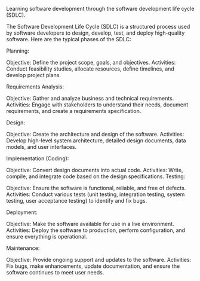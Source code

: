 Learning software development through the software development life cycle (SDLC).

The Software Development Life Cycle (SDLC) is a structured process used by software developers to design, develop, test,
and deploy high-quality software. Here are the typical phases of the SDLC:

Planning:

Objective: Define the project scope, goals, and objectives.
Activities: Conduct feasibility studies, allocate resources, define timelines, and develop project plans.

Requirements Analysis:

Objective: Gather and analyze business and technical requirements.
Activities: Engage with stakeholders to understand their needs, document requirements, and create a requirements specification.

Design:

Objective: Create the architecture and design of the software.
Activities: Develop high-level system architecture, detailed design documents, data models, and user interfaces.

Implementation (Coding):

Objective: Convert design documents into actual code.
Activities: Write, compile, and integrate code based on the design specifications.
Testing:

Objective: Ensure the software is functional, reliable, and free of defects.
Activities: Conduct various tests (unit testing, integration testing, system testing, user acceptance testing) to identify and fix bugs.

Deployment:

Objective: Make the software available for use in a live environment.
Activities: Deploy the software to production, perform configuration, and ensure everything is operational.

Maintenance:

Objective: Provide ongoing support and updates to the software.
Activities: Fix bugs, make enhancements, update documentation, and ensure the software continues to meet user needs.
